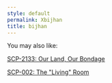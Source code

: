 ```yaml
---
style: default
permalink: Xbijhan
title: bijhan
---
```

You may also like:

[SCP-2133: Our Land, Our Bondage](http://scp-wiki.net/scp-2133)

[SCP-002: The "Living" Room](http://scp-wiki.net/scp-002)
